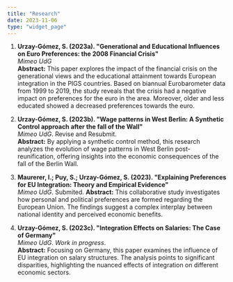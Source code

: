 ```yaml
---
title: "Research"
date: 2023-11-06
type: "widget_page"
---
```


1. **Urzay-Gómez, S. (2023a). "Generational and Educational Influences on Euro Preferences: the 2008 Financial Crisis"**  
   *Mimeo UdG*  
   **Abstract:** This paper explores the impact of the financial crisis on the generational views and the educational attainment towards European integration in the PIGS countries. Based on biannual Eurobarometer data from 1999 to 2019, the study reveals that the crisis had a negative impact on preferences for the euro in the area. Moreover, older and less educated showed a decreased preferences towards the euro.

2. **Urzay-Gómez, S. (2023b). "Wage patterns in West Berlin: A Synthetic Control approach after the fall of the Wall"**  
   *Mimeo UdG*. Revise and Resubmit.  
   **Abstract:** By applying a synthetic control method, this research analyzes the evolution of wage patterns in West Berlin post-reunification, offering insights into the economic consequences of the fall of the Berlin Wall.

3. **Maurerer, I.; Puy, S.; Urzay-Gómez, S. (2023). "Explaining Preferences for EU Integration: Theory and Empirical Evidence"**  
   *Mimeo UdG*. Submited.
   **Abstract:** This collaborative study investigates how personal and political preferences are formed regarding the European Union. The findings suggest a complex interplay between national identity and perceived economic benefits.

4. **Urzay-Gómez, S. (2023c). "Integration Effects on Salaries: The Case of Germany"**  
   *Mimeo UdG*. *Work in progress*.  
   **Abstract:** Focusing on Germany, this paper examines the influence of EU integration on salary structures. The analysis points to significant disparities, highlighting the nuanced effects of integration on different economic sectors.
